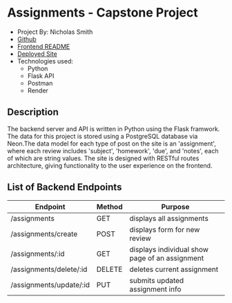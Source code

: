 # Assignments - Capstone Project
- Project By: Nicholas Smith
- [Github](https://github.com/nicholasjamessmith/assignments-server)
- [Frontend README](https://github.com/nicholasjamessmith/assignments-frontend/blob/main/README.md)
- [Deployed Site](https://assignments-server-u6nv.onrender.com/assignments)
- Technologies used:
  - Python
  - Flask API
  - Postman
  - Render

## Description
The backend server and API is written in Python using the Flask framwork. The data for this project is stored using a PostgreSQL database via Neon.The data model for each type of post on the site is an 'assignment', where each review includes 'subject', 'homework', 'due', and 'notes', each of which are string values. The site is designed with RESTful routes architecture, giving functionality to the user experience on the frontend.

## List of Backend Endpoints

| Endpoint          | Method | Purpose                                                          |
| ----------------- | ------ | ---------------------------------------------------------------- |
| /assignments          | GET    | displays all assignments
| /assignments/create   | POST   | displays form for new review   |
| /assignments/:id      | GET    | displays individual show page of an assignment                       |
| /assignments/delete/:id| DELETE | deletes current assignment                                            |
| /assignments/update/:id | PUT    | submits updated assignment info |
